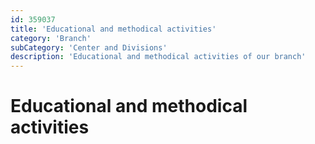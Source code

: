 ```yaml
---
id: 359037
title: 'Educational and methodical activities'
category: 'Branch'
subCategory: 'Center and Divisions'
description: 'Educational and methodical activities of our branch'
---
```


# Educational and methodical activities
